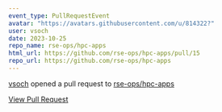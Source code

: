 ```yaml
---
event_type: PullRequestEvent
avatar: "https://avatars.githubusercontent.com/u/814322?"
user: vsoch
date: 2023-10-25
repo_name: rse-ops/hpc-apps
html_url: https://github.com/rse-ops/hpc-apps/pull/15
repo_url: https://github.com/rse-ops/hpc-apps
---
```


<a href='https://github.com/vsoch' target='_blank'>vsoch</a> opened a pull request to <a href='https://github.com/rse-ops/hpc-apps' target='_blank'>rse-ops/hpc-apps</a>

<a href='https://github.com/rse-ops/hpc-apps/pull/15' target='_blank'>View Pull Request</a>